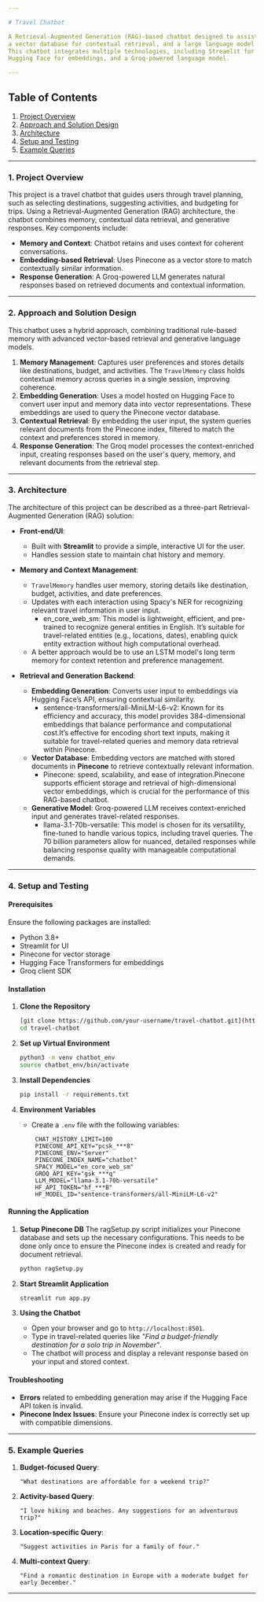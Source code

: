 ```yaml
---

# Travel Chatbot

A Retrieval-Augmented Generation (RAG)-based chatbot designed to assist users with travel queries by leveraging memory,
a vector database for contextual retrieval, and a large language model to generate contextually relevant responses.
This chatbot integrates multiple technologies, including Streamlit for UI, Pinecone for vector database storage and search,
Hugging Face for embeddings, and a Groq-powered language model.

---
```


## Table of Contents

1. [Project Overview](#project-overview)
2. [Approach and Solution Design](#approach-and-solution-design)
3. [Architecture](#architecture)
4. [Setup and Testing](#setup-and-testing)
5. [Example Queries](#example-queries)

---

### 1. Project Overview

This project is a travel chatbot that guides users through travel planning, such as selecting destinations, suggesting activities, and budgeting for trips.
Using a Retrieval-Augmented Generation (RAG) architecture, the chatbot combines memory, contextual data retrieval, and generative responses.
Key components include:

- **Memory and Context**: Chatbot retains and uses context for coherent conversations.
- **Embedding-based Retrieval**: Uses Pinecone as a vector store to match contextually similar information.
- **Response Generation**: A Groq-powered LLM generates natural responses based on retrieved documents and contextual information.

---

### 2. Approach and Solution Design

This chatbot uses a hybrid approach, combining traditional rule-based memory with advanced vector-based retrieval and generative language models.

1. **Memory Management**: Captures user preferences and stores details like destinations, budget, and activities.
                             The `TravelMemory` class holds contextual memory across queries in a single session, improving coherence.
2. **Embedding Generation**: Uses a model hosted on Hugging Face to convert user input and memory data into vector representations.
                             These embeddings are used to query the Pinecone vector database.
3. **Contextual Retrieval**: By embedding the user input, the system queries relevant documents from the Pinecone index,
                             filtered to match the context and preferences stored in memory.
4. **Response Generation**: The Groq model processes the context-enriched input, creating responses based on the user's query, memory,
                             and relevant documents from the retrieval step.

---

### 3. Architecture

The architecture of this project can be described as a three-part Retrieval-Augmented Generation (RAG) solution:

- **Front-end/UI**:
  - Built with **Streamlit** to provide a simple, interactive UI for the user.
  - Handles session state to maintain chat history and memory.

- **Memory and Context Management**:
  - `TravelMemory` handles user memory, storing details like destination, budget, activities, and date preferences.
  - Updates with each interaction using Spacy's NER for recognizing relevant travel information in user input.
      - en_core_web_sm: This model is lightweight, efficient, and pre-trained to recognize general entities in English.
        It’s suitable for travel-related entities (e.g., locations, dates), enabling quick entity extraction without high computational overhead.
  - A better approach would be to use an LSTM model's long term memory for context retention and preference management. 

- **Retrieval and Generation Backend**:
  - **Embedding Generation**: Converts user input to embeddings via Hugging Face’s API, ensuring contextual similarity.
    -  sentence-transformers/all-MiniLM-L6-v2: Known for its efficiency and accuracy, this model provides 384-dimensional embeddings
        that balance performance and computational cost.It’s effective for encoding short text inputs, making it suitable for travel-related queries
        and memory data retrieval within Pinecone.
  - **Vector Database**: Embedding vectors are matched with stored documents in **Pinecone** to retrieve contextually relevant information.
    - Pinecone: speed, scalability, and ease of integration.Pinecone supports efficient storage and retrieval of high-dimensional vector embeddings,
      which is crucial for the performance of this RAG-based chatbot.
  - **Generative Model**: Groq-powered LLM receives context-enriched input and generates travel-related responses.
    - llama-3.1-70b-versatile: This model is chosen for its versatility, fine-tuned to handle various topics, including travel queries.
      The 70 billion parameters allow for nuanced, detailed responses while balancing response quality with manageable computational demands.

---

### 4. Setup and Testing

#### Prerequisites

Ensure the following packages are installed:
- Python 3.8+
- Streamlit for UI
- Pinecone for vector storage
- Hugging Face Transformers for embeddings
- Groq client SDK

#### Installation

1. **Clone the Repository**
   ```bash
   [git clone https://github.com/your-username/travel-chatbot.git](https://github.com/NiranjanAjith/TravelBot.git)
   cd travel-chatbot
   ```

2. **Set up Virtual Environment**
   ```bash
   python3 -m venv chatbot_env
   source chatbot_env/bin/activate
   ```

3. **Install Dependencies**
   ```bash
   pip install -r requirements.txt
   ```

4. **Environment Variables**
   - Create a `.env` file with the following variables:
     ```
      CHAT_HISTORY_LIMIT=100
      PINECONE_API_KEY="pcsk_***8" 
      PINECONE_ENV="Server" 
      PINECONE_INDEX_NAME="chatbot"
      SPACY_MODEL="en_core_web_sm"
      GROQ_API_KEY="gsk_***q" 
      LLM_MODEL="llama-3.1-70b-versatile"
      HF_API_TOKEN="hf_***B"
      HF_MODEL_ID="sentence-transformers/all-MiniLM-L6-v2"
     ```

#### Running the Application

1. **Setup Pinecone DB**
      The ragSetup.py script initializes your Pinecone database and sets up the necessary configurations.
       This needs to be done only once to ensure the Pinecone index is created and ready for document retrieval.
   ```bash
   python ragSetup.py
   ```
      
2. **Start Streamlit Application**
   ```bash
   streamlit run app.py
   ```

3. **Using the Chatbot**
   - Open your browser and go to `http://localhost:8501`.
   - Type in travel-related queries like *"Find a budget-friendly destination for a solo trip in November"*.
   - The chatbot will process and display a relevant response based on your input and stored context.

#### Troubleshooting
- **Errors** related to embedding generation may arise if the Hugging Face API token is invalid.
- **Pinecone Index Issues**: Ensure your Pinecone index is correctly set up with compatible dimensions.

---

### 5. Example Queries

1. **Budget-focused Query**:
   ```
   "What destinations are affordable for a weekend trip?"
   ```

2. **Activity-based Query**:
   ```
   "I love hiking and beaches. Any suggestions for an adventurous trip?"
   ```

3. **Location-specific Query**:
   ```
   "Suggest activities in Paris for a family of four."
   ```

4. **Multi-context Query**:
   ```
   "Find a romantic destination in Europe with a moderate budget for early December."
   ```

--- 
